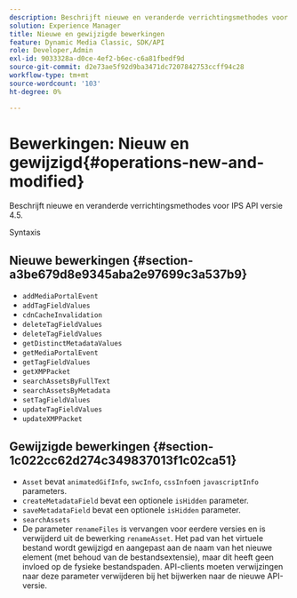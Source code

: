 ```yaml
---
description: Beschrijft nieuwe en veranderde verrichtingsmethodes voor IPS API versie 4.5.
solution: Experience Manager
title: Nieuwe en gewijzigde bewerkingen
feature: Dynamic Media Classic, SDK/API
role: Developer,Admin
exl-id: 9033328a-d0ce-4ef2-b6ec-c6a81fbedf9d
source-git-commit: d2e73ae5f92d9ba3471dc7207842753ccff94c28
workflow-type: tm+mt
source-wordcount: '103'
ht-degree: 0%

---
```


# Bewerkingen: Nieuw en gewijzigd{#operations-new-and-modified}

Beschrijft nieuwe en veranderde verrichtingsmethodes voor IPS API versie 4.5.

Syntaxis

## Nieuwe bewerkingen {#section-a3be679d8e9345aba2e97699c3a537b9}

* `addMediaPortalEvent`
* `addTagFieldValues`
* `cdnCacheInvalidation`
* `deleteTagFieldValues`
* `deleteTagFieldValues`
* `getDistinctMetadataValues`
* `getMediaPortalEvent`
* `getTagFieldValues`
* `getXMPPacket`
* `searchAssetsByFullText`
* `searchAssetsByMetadata`
* `setTagFieldValues`
* `updateTagFieldValues`
* `updateXMPPacket`

## Gewijzigde bewerkingen {#section-1c022cc62d274c349837013f1c02ca51}

* `Asset` bevat  `animatedGifInfo`,  `swcInfo`,  `cssInfo`en  `javascriptInfo` parameters.
* `createMetadataField` bevat een optionele  `isHidden` parameter.
* `saveMetadataField` bevat een optionele  `isHidden` parameter.
* `searchAssets`
* De parameter `renameFiles` is vervangen voor eerdere versies en is verwijderd uit de bewerking `renameAsset`. Het pad van het virtuele bestand wordt gewijzigd en aangepast aan de naam van het nieuwe element (met behoud van de bestandsextensie), maar dit heeft geen invloed op de fysieke bestandspaden. API-clients moeten verwijzingen naar deze parameter verwijderen bij het bijwerken naar de nieuwe API-versie.
